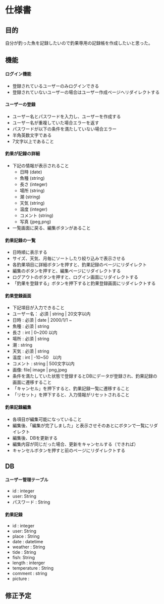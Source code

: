 # 仕様書
## 目的
自分が釣った魚を記録したいので釣果専用の記録帳を作成したいと思った。

## 機能
#### ログイン機能
 - 登録されているユーザーのみログインできる
 - 登録されていないユーザーの場合はユーザー作成ページへリダイレクトする

#### ユーザーの登録
 - ユーザー名とパスワードを入力し、ユーザーを作成する
 - ユーザー名が重複していた場合エラーを返す
 - パスワードが以下の条件を満たしていない場合エラー
  - 半角英数文字である
  - 7文字以上であること

####  釣果が記録の詳細
- 下記の情報が表示されること
  - 日時 (date)
  - 魚種 (string)
  - 長さ (integer)
  - 場所 (string)
  - 潮 (string)
  - 天気 (string)
  - 温度 (integer)
  - コメント (string)
  - 写真 (jpeg,png)
- 一覧画面に戻る、編集ボタンがあること

#### 釣果記録の一覧
 - 日時順に表示する
 - サイズ、天気、月毎にソートしたり絞り込みで表示させる
 - 各釣果項目に詳細ボタンを押すと、釣果記録のページにリダイレクト
 - 編集のボタンを押すと、編集ページにリダイレクトする
 - ログアウトのボタンを押すと、ログイン画面にリダイレクトする
 - 「釣果を登録する」ボタンを押下すると釣果登録画面にリダイレクトする

#### 釣果登録画面
- 下記項目が入力できること
 - ユーザー名： 必須 | string | 20文字以内
 - 日時 : 必須 | date | 2000/1/1 ~ 
 - 魚種 : 必須 | string
 - 長さ : int | 0~200 以内
 - 場所 : 必須 | string
 - 潮   : string
 - 天気 : 必須 | string
 - 温度 : int | -10~50　以内
 - コメント : string | 500文字以内
 - 画像: file| image | png,jpeg
- 条件を満たしていた状態で登録するとDBにデータが登録され、釣果記録の画面に遷移すること
- 「キャンセル」を押下すると、釣果記録一覧に遷移すること
- 「リセット」を押下すると、入力情報がリセットされること

#### 釣果記録編集
 - 各項目が編集可能になっていること
 - 編集後、「編集が完了しました」と表示させそのあとにボタンで一覧にリダイレクト
 - 編集後、DBを更新する
 - 編集内容が同じだった場合、更新をキャンセルする（できれば）
 - キャンセルボタンを押すと前のページにリダイレクトする

## DB
#### ユーザー管理テーブル
 - id : integer
 - user: String
 - パスワード : String

#### 釣果記録
 - id : integer
 - user: String
 - place : String
 - date : datetime
 - weather : String
 - tide : String
 - fish: String
 - length : interger
 - temperature : String
 - comment : string
 - picture : 


## 修正予定